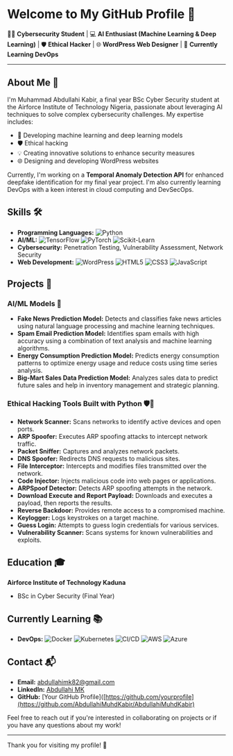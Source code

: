 # Welcome to My GitHub Profile 🎉

👨‍🎓 **Cybersecurity Student** | 💻 **AI Enthusiast (Machine Learning & Deep Learning)** | 🛡 **Ethical Hacker** | 🌐 **WordPress Web Designer** | 🚀 **Currently Learning DevOps**

---

## About Me 👋

I'm Muhammad Abdullahi Kabir, a final year BSc Cyber Security student at the Airforce Institute of Technology Nigeria, passionate about leveraging AI techniques to solve complex cybersecurity challenges. My expertise includes:

- 🧠 Developing machine learning and deep learning models
- 🛡 Ethical hacking
- 💡 Creating innovative solutions to enhance security measures
- 🌐 Designing and developing WordPress websites

Currently, I'm working on a **Temporal Anomaly Detection API** for enhanced deepfake identification for my final year project. I'm also currently learning DevOps with a keen interest in cloud computing and DevSecOps.

## Skills 🛠️

- **Programming Languages:** ![Python](https://img.shields.io/badge/Python-3776AB?style=for-the-badge&logo=python&logoColor=white)
- **AI/ML:** ![TensorFlow](https://img.shields.io/badge/TensorFlow-FF6F00?style=for-the-badge&logo=tensorflow&logoColor=white) ![PyTorch](https://img.shields.io/badge/PyTorch-EE4C2C?style=for-the-badge&logo=pytorch&logoColor=white) ![Scikit-Learn](https://img.shields.io/badge/Scikit--Learn-F7931E?style=for-the-badge&logo=scikit-learn&logoColor=white)
- **Cybersecurity:** Penetration Testing, Vulnerability Assessment, Network Security
- **Web Development:** ![WordPress](https://img.shields.io/badge/WordPress-21759B?style=for-the-badge&logo=wordpress&logoColor=white) ![HTML5](https://img.shields.io/badge/HTML5-E34F26?style=for-the-badge&logo=html5&logoColor=white) ![CSS3](https://img.shields.io/badge/CSS3-1572B6?style=for-the-badge&logo=css3&logoColor=white) ![JavaScript](https://img.shields.io/badge/JavaScript-F7DF1E?style=for-the-badge&logo=javascript&logoColor=black)

## Projects 🚀

### AI/ML Models 🤖
- **Fake News Prediction Model:** Detects and classifies fake news articles using natural language processing and machine learning techniques.
- **Spam Email Prediction Model:** Identifies spam emails with high accuracy using a combination of text analysis and machine learning algorithms.
- **Energy Consumption Prediction Model:** Predicts energy consumption patterns to optimize energy usage and reduce costs using time series analysis.
- **Big-Mart Sales Data Prediction Model:** Analyzes sales data to predict future sales and help in inventory management and strategic planning.

### Ethical Hacking Tools Built with Python 🛡️🐍
- **Network Scanner:** Scans networks to identify active devices and open ports.
- **ARP Spoofer:** Executes ARP spoofing attacks to intercept network traffic.
- **Packet Sniffer:** Captures and analyzes network packets.
- **DNS Spoofer:** Redirects DNS requests to malicious sites.
- **File Interceptor:** Intercepts and modifies files transmitted over the network.
- **Code Injector:** Injects malicious code into web pages or applications.
- **ARPSpoof Detector:** Detects ARP spoofing attempts in the network.
- **Download Execute and Report Payload:** Downloads and executes a payload, then reports the results.
- **Reverse Backdoor:** Provides remote access to a compromised machine.
- **Keylogger:** Logs keystrokes on a target machine.
- **Guess Login:** Attempts to guess login credentials for various services.
- **Vulnerability Scanner:** Scans systems for known vulnerabilities and exploits.

## Education 🎓

**Airforce Institute of Technology Kaduna**
- BSc in Cyber Security (Final Year)

## Currently Learning 📚

- **DevOps:** ![Docker](https://img.shields.io/badge/Docker-2496ED?style=for-the-badge&logo=docker&logoColor=white) ![Kubernetes](https://img.shields.io/badge/Kubernetes-326CE5?style=for-the-badge&logo=kubernetes&logoColor=white) ![CI/CD](https://img.shields.io/badge/CI%2FCD-000000?style=for-the-badge&logo=githubactions&logoColor=white) ![AWS](https://img.shields.io/badge/AWS-232F3E?style=for-the-badge&logo=amazon-aws&logoColor=white) ![Azure](https://img.shields.io/badge/Azure-0078D4?style=for-the-badge&logo=microsoft-azure&logoColor=white)

## Contact 📬

- **Email:** [abdullahimk82@gmail.com](mailto:abdullahimk82@gmail.com)
- **LinkedIn:** [Abdullahi MK](https://www.linkedin.com/in/abdullahi-mk-2896872bb?utm_source=share&utm_campaign=share_via&utm_content=profile&utm_medium=ios_app)
- **GitHub:** [Your GitHub Profile]([https://github.com/yourprofile](https://github.com/AbdullahiMuhdKabir/AbdullahiMuhdKabir)

Feel free to reach out if you're interested in collaborating on projects or if you have any questions about my work!

---

Thank you for visiting my profile! 🙌
